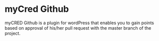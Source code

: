 # myCred Github

myCRED Github is a plugin for wordPress that enables you to gain points based on approval of his/her pull request with the master branch of the project.
